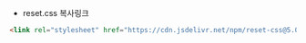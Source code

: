 
- reset.css 복사링크

```html
<link rel="stylesheet" href="https://cdn.jsdelivr.net/npm/reset-css@5.0.1/reset.min.css">
```
